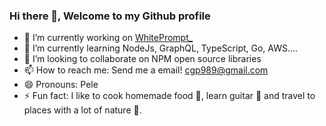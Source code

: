 ### Hi there 👋, Welcome to my Github profile
- 🔭 I’m currently working on <a href="https://www.whiteprompt.com/" target="_blank" rel="noopener noreferrer">WhitePrompt_</a>
- 🌱 I’m currently learning NodeJs, GraphQL, TypeScript, Go, AWS....
- 👯 I’m looking to collaborate on NPM open source libraries
- 📫 How to reach me: Send me a email! cgp989@gmail.com
- 😄 Pronouns: Pele
- ⚡ Fun fact: I like to cook homemade food :hamburger:, learn guitar :guitar: and travel to places with a lot of nature :palm_tree:.
<!--
**cristian-pelegrin/cristian-pelegrin** is a ✨ _special_ ✨ repository because its `README.md` (this file) appears on your GitHub profile.

Here are some ideas to get you started:


- 🌱 I’m currently learning ...
- 👯 I’m looking to collaborate on ...
- 🤔 I’m looking for help with ...
- 💬 Ask me about ...
- 📫 How to reach me: ...
- 😄 Pronouns: ...
- ⚡ Fun fact: ...
-->
